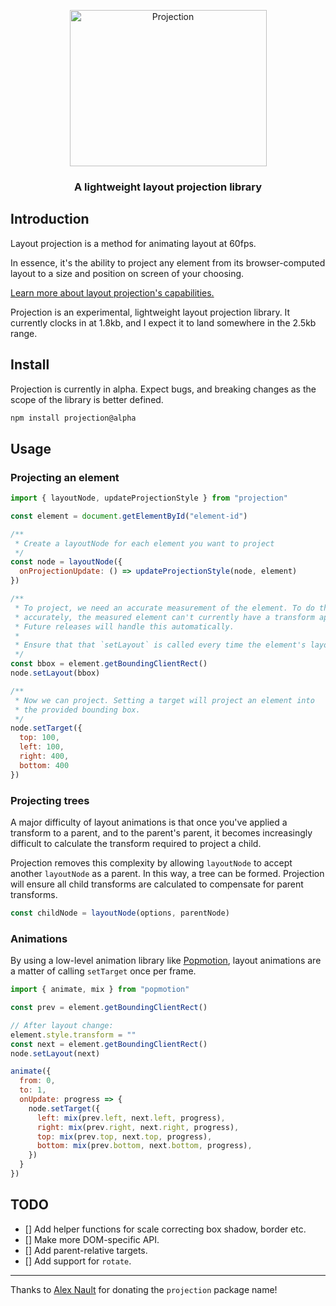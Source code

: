 <p align="center"><img alt="Projection" width="315px" height="250px" src="https://user-images.githubusercontent.com/7850794/102894782-89d3bd80-445b-11eb-9ca4-1db275e684f0.png" /></p>

<h3 align="center">A lightweight layout projection library</h3>

## Introduction

Layout projection is a method for animating layout at 60fps.

In essence, it's the ability to project any element from its browser-computed layout to a size and position on screen of your choosing.

[Learn more about layout projection's capabilities.](https://mattperry.is/writing-code/layout-projection-animate-browser-layout-60fps-3)

Projection is an experimental, lightweight layout projection library. It currently clocks in at 1.8kb, and I expect it to land somewhere in the 2.5kb range.

## Install

Projection is currently in alpha. Expect bugs, and breaking changes as the scope of the library is better defined.

```bash
npm install projection@alpha
```

## Usage

### Projecting an element

```javascript
import { layoutNode, updateProjectionStyle } from "projection"

const element = document.getElementById("element-id")

/**
 * Create a layoutNode for each element you want to project
 */
const node = layoutNode({
  onProjectionUpdate: () => updateProjectionStyle(node, element)
})

/**
 * To project, we need an accurate measurement of the element. To do this 
 * accurately, the measured element can't currently have a transform applied.
 * Future releases will handle this automatically.
 * 
 * Ensure that that `setLayout` is called every time the element's layout is recomputed.
 */
const bbox = element.getBoundingClientRect()
node.setLayout(bbox)

/**
 * Now we can project. Setting a target will project an element into
 * the provided bounding box.
 */
node.setTarget({
  top: 100,
  left: 100,
  right: 400,
  bottom: 400
})
```

### Projecting trees

A major difficulty of layout animations is that once you've applied a transform to a parent, and to the parent's parent, it becomes increasingly difficult to calculate the transform required to project a child.

Projection removes this complexity by allowing `layoutNode` to accept another `layoutNode` as a parent. In this way, a tree can be formed. Projection will ensure all child transforms are calculated to compensate for parent transforms.

```javascript
const childNode = layoutNode(options, parentNode)
```

### Animations

By using a low-level animation library like [Popmotion](https://popmotion.io), layout animations are a matter of calling `setTarget` once per frame.

```javascript
import { animate, mix } from "popmotion"

const prev = element.getBoundingClientRect()

// After layout change:
element.style.transform = ""
const next = element.getBoundingClientRect()
node.setLayout(next)

animate({
  from: 0,
  to: 1,
  onUpdate: progress => {
    node.setTarget({
      left: mix(prev.left, next.left, progress),
      right: mix(prev.right, next.right, progress),
      top: mix(prev.top, next.top, progress),
      bottom: mix(prev.bottom, next.bottom, progress),
    })
  }
})
```

## TODO

- [] Add helper functions for scale correcting box shadow, border etc.
- [] Make more DOM-specific API.
- [] Add parent-relative targets.
- [] Add support for `rotate`.

---

Thanks to [Alex Nault](https://alexnault.dev) for donating the `projection` package name!
